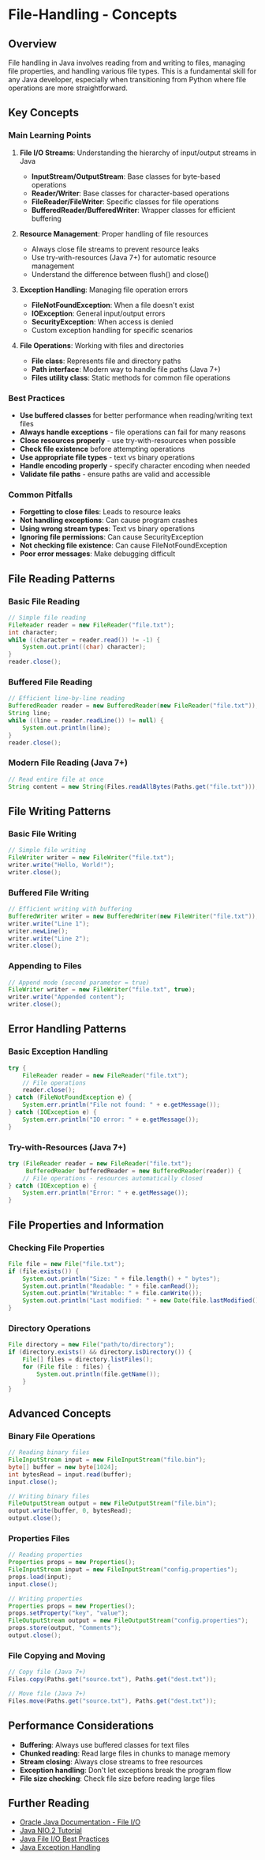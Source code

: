# File-Handling - Concepts

## Overview

File handling in Java involves reading from and writing to files, managing file properties, and handling various file types. This is a fundamental skill for any Java developer, especially when transitioning from Python where file operations are more straightforward.

## Key Concepts

### Main Learning Points

1. **File I/O Streams**: Understanding the hierarchy of input/output streams in Java
   - **InputStream/OutputStream**: Base classes for byte-based operations
   - **Reader/Writer**: Base classes for character-based operations
   - **FileReader/FileWriter**: Specific classes for file operations
   - **BufferedReader/BufferedWriter**: Wrapper classes for efficient buffering

2. **Resource Management**: Proper handling of file resources
   - Always close file streams to prevent resource leaks
   - Use try-with-resources (Java 7+) for automatic resource management
   - Understand the difference between flush() and close()

3. **Exception Handling**: Managing file operation errors
   - **FileNotFoundException**: When a file doesn't exist
   - **IOException**: General input/output errors
   - **SecurityException**: When access is denied
   - Custom exception handling for specific scenarios

4. **File Operations**: Working with files and directories
   - **File class**: Represents file and directory paths
   - **Path interface**: Modern way to handle file paths (Java 7+)
   - **Files utility class**: Static methods for common file operations

### Best Practices

- **Use buffered classes** for better performance when reading/writing text files
- **Always handle exceptions** - file operations can fail for many reasons
- **Close resources properly** - use try-with-resources when possible
- **Check file existence** before attempting operations
- **Use appropriate file types** - text vs binary operations
- **Handle encoding properly** - specify character encoding when needed
- **Validate file paths** - ensure paths are valid and accessible

### Common Pitfalls

- **Forgetting to close files**: Leads to resource leaks
- **Not handling exceptions**: Can cause program crashes
- **Using wrong stream types**: Text vs binary operations
- **Ignoring file permissions**: Can cause SecurityException
- **Not checking file existence**: Can cause FileNotFoundException
- **Poor error messages**: Make debugging difficult

## File Reading Patterns

### Basic File Reading
```java
// Simple file reading
FileReader reader = new FileReader("file.txt");
int character;
while ((character = reader.read()) != -1) {
    System.out.print((char) character);
}
reader.close();
```

### Buffered File Reading
```java
// Efficient line-by-line reading
BufferedReader reader = new BufferedReader(new FileReader("file.txt"));
String line;
while ((line = reader.readLine()) != null) {
    System.out.println(line);
}
reader.close();
```

### Modern File Reading (Java 7+)
```java
// Read entire file at once
String content = new String(Files.readAllBytes(Paths.get("file.txt")));
```

## File Writing Patterns

### Basic File Writing
```java
// Simple file writing
FileWriter writer = new FileWriter("file.txt");
writer.write("Hello, World!");
writer.close();
```

### Buffered File Writing
```java
// Efficient writing with buffering
BufferedWriter writer = new BufferedWriter(new FileWriter("file.txt"));
writer.write("Line 1");
writer.newLine();
writer.write("Line 2");
writer.close();
```

### Appending to Files
```java
// Append mode (second parameter = true)
FileWriter writer = new FileWriter("file.txt", true);
writer.write("Appended content");
writer.close();
```

## Error Handling Patterns

### Basic Exception Handling
```java
try {
    FileReader reader = new FileReader("file.txt");
    // File operations
    reader.close();
} catch (FileNotFoundException e) {
    System.err.println("File not found: " + e.getMessage());
} catch (IOException e) {
    System.err.println("IO error: " + e.getMessage());
}
```

### Try-with-Resources (Java 7+)
```java
try (FileReader reader = new FileReader("file.txt");
     BufferedReader bufferedReader = new BufferedReader(reader)) {
    // File operations - resources automatically closed
} catch (IOException e) {
    System.err.println("Error: " + e.getMessage());
}
```

## File Properties and Information

### Checking File Properties
```java
File file = new File("file.txt");
if (file.exists()) {
    System.out.println("Size: " + file.length() + " bytes");
    System.out.println("Readable: " + file.canRead());
    System.out.println("Writable: " + file.canWrite());
    System.out.println("Last modified: " + new Date(file.lastModified()));
}
```

### Directory Operations
```java
File directory = new File("path/to/directory");
if (directory.exists() && directory.isDirectory()) {
    File[] files = directory.listFiles();
    for (File file : files) {
        System.out.println(file.getName());
    }
}
```

## Advanced Concepts

### Binary File Operations
```java
// Reading binary files
FileInputStream input = new FileInputStream("file.bin");
byte[] buffer = new byte[1024];
int bytesRead = input.read(buffer);
input.close();

// Writing binary files
FileOutputStream output = new FileOutputStream("file.bin");
output.write(buffer, 0, bytesRead);
output.close();
```

### Properties Files
```java
// Reading properties
Properties props = new Properties();
FileInputStream input = new FileInputStream("config.properties");
props.load(input);
input.close();

// Writing properties
Properties props = new Properties();
props.setProperty("key", "value");
FileOutputStream output = new FileOutputStream("config.properties");
props.store(output, "Comments");
output.close();
```

### File Copying and Moving
```java
// Copy file (Java 7+)
Files.copy(Paths.get("source.txt"), Paths.get("dest.txt"));

// Move file (Java 7+)
Files.move(Paths.get("source.txt"), Paths.get("dest.txt"));
```

## Performance Considerations

- **Buffering**: Always use buffered classes for text files
- **Chunked reading**: Read large files in chunks to manage memory
- **Stream closing**: Always close streams to free resources
- **Exception handling**: Don't let exceptions break the program flow
- **File size checking**: Check file size before reading large files

## Further Reading

- [Oracle Java Documentation - File I/O](https://docs.oracle.com/javase/tutorial/essential/io/)
- [Java NIO.2 Tutorial](https://docs.oracle.com/javase/tutorial/essential/io/file.html)
- [Java File I/O Best Practices](https://docs.oracle.com/javase/8/docs/api/java/io/package-summary.html)
- [Java Exception Handling](https://docs.oracle.com/javase/tutorial/essential/exceptions/)
